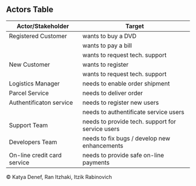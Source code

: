 ## Actors Table

| Actor/Stakeholder | Target |
|-------|--------|
| Registered Customer | wants to buy a DVD |
|       | wants to pay a bill |
|       | wants to request tech. support |
| New Customer | wants to register |
|       | wants to request tech. support |
| Logistics Manager | needs to enable order shipment |
| Parcel Service | needs to deliver order |
| Authentificaton service | needs to register new users |
|       | needs to authentificate service users |
| Support Team | needs to provide tech. support for service users |
| Developers Team | needs to fix bugs / develop new enhancements |
| On-line credit card service | needs to provide safe on-line payments |

&copy; Katya Denef, Ran Itzhaki, Itzik Rabinovich
